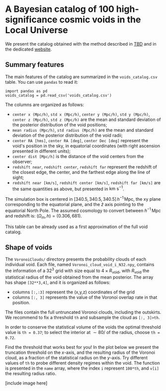 # A Bayesian catalog of 100 high-significance cosmic voids in the Local Universe

We present the catalog obtained with the method described in [TBD]() and in the dedicated [website](https://voids.cosmictwin.org).



## Summary features

The main features of the catalog are summarized in the ```voids_catalog.csv``` table. You can use ```pandas``` to read it:

```
import pandas as pd
voids_catalog = pd.read_csv('voids_catalog.csv')
```

The columns are organized as follows:

- ```center x (Mpc/h)```, ```std x (Mpc/h)```, ```center y (Mpc/h)```, ```std y (Mpc/h)```, ```center z (Mpc/h)```, ```std z (Mpc/h)``` are the mean and standard deviation of the posterior distribution of the void positions;
- ```mean radius (Mpc/h)```, ```std radius (Mpc/h)``` are the mean and standard deviation of the posterior distribution of the void radii;
- ```center RA [hms]```, ```center RA [deg]```, ```center Dec [deg]``` represent the void's position in the sky, in equatorial coordinates (with right ascension presented in different units);
- ```center dist [Mpc/h]``` is the distance of the void centers from the observer;
- ```redshift near```, ```redshift center```, ```redshift far``` represent the redshift of the closest edge, the center, and the farthest edge along the line of sight;
- ```redshift near [km/s]```, ```redshift center [km/s]```, ```redshift far [km/s]``` are the same quantities as above, but presented in $\text{km s}^{-1}$.

The simulation box is centered in $[340.5, 340.5, 340.5] \, h^{−1} \, \text{Mpc}$, the xy plane corresponding to the equatorial plane, and the $\hat{z}$ axis pointing to the equatorial North Pole.
The assumed cosmology to convert between $h^{-1} \, \text{Mpc}$ and redshift is: $(\Omega_m, h) = (0.306, 681)$.

This table can be already used as a first approximation of the full void catalog.

## Shape of voids

The ```VoronoiClouds/``` directory presents the probability clouds of each individual void. Each file, named ```Voronoi_cloud_void_i_N32.npy```, contains the information of a $32^3$ grid with size equal to $4 \times R_\text{void}$, with $R_\text{void}$ the statistical radius of the void obtained from the mean posterior. The array has shape ```[32**3,4]```, and it is organized as follows:

- columns ```[:,:3]``` represent the (x,y,z) coordinates of the grid
- columns ```[:, 3]``` represents the value of the Voronoi overlap rate in that position.

The files contain the full untruncated Voronoi clouds, including the outskirts. We recommend to fix a threshold ```th``` and subsample the cloud as ```[:, 3]>th```.

In order to conserve the statistical volume of the voids the optimal threshold value is ```th = 0.37```; to select the interior at $\sim 80/%$ of the radius, choose ```th = 0.72```.

Find the threshold that works best for you! In the plot below we present the truncation threshold on the $x$-axis, and the resulting radius of the Voronoi cloud, as a fraction of the statistical radius on the $y$-axis. Try different values of ```th``` to probe different density regimes within the void. The function is presented in the ```name``` array, where the index ```i``` represent ```100*th```, and ```v[i]``` the resulting radius ratio.

[include image here]


